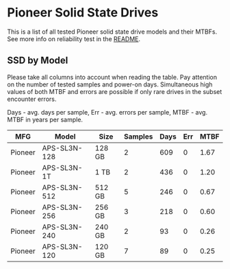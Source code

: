 Pioneer Solid State Drives
==========================

This is a list of all tested Pioneer solid state drive models and their MTBFs. See
more info on reliability test in the [README](https://github.com/linuxhw/SMART).

SSD by Model
------------

Please take all columns into account when reading the table. Pay attention on the
number of tested samples and power-on days. Simultaneous high values of both MTBF
and errors are possible if only rare drives in the subset encounter errors.

Days - avg. days per sample,
Err  - avg. errors per sample,
MTBF - avg. MTBF in years per sample.

| MFG       | Model              | Size   | Samples | Days  | Err   | MTBF |
|-----------|--------------------|--------|---------|-------|-------|------|
| Pioneer   | APS-SL3N-128       | 128 GB | 2       | 609   | 0     | 1.67   |
| Pioneer   | APS-SL3N-1T        | 1 TB   | 2       | 436   | 0     | 1.20   |
| Pioneer   | APS-SL3N-512       | 512 GB | 5       | 246   | 0     | 0.67   |
| Pioneer   | APS-SL3N-256       | 256 GB | 3       | 218   | 0     | 0.60   |
| Pioneer   | APS-SL3N-240       | 240 GB | 2       | 93    | 0     | 0.26   |
| Pioneer   | APS-SL3N-120       | 120 GB | 7       | 89    | 0     | 0.25   |
